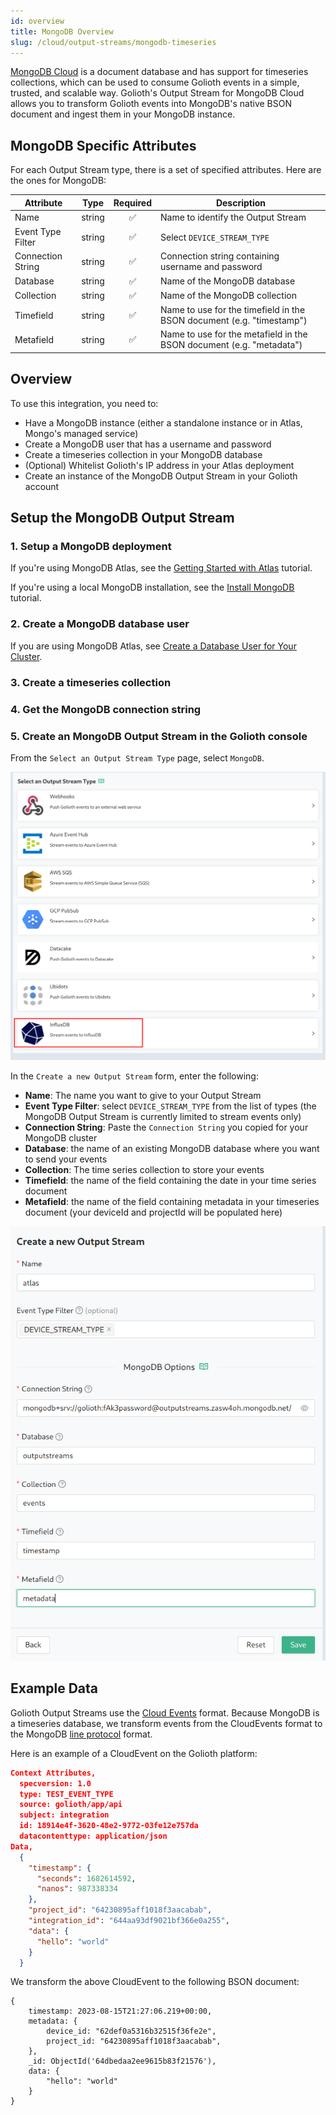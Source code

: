 ```yaml
---
id: overview
title: MongoDB Overview
slug: /cloud/output-streams/mongodb-timeseries
---
```


[MongoDB Cloud](https://www.mongodb.com/) is a document database and has
support for timeseries collections, which can be used to consume Golioth
events in a simple, trusted, and scalable way. Golioth's Output Stream for
MongoDB Cloud allows you to transform Golioth events into MongoDB's native
BSON document and ingest them in your MongoDB instance.

## MongoDB Specific Attributes

For each Output Stream type, there is a set of specified attributes. Here are
the ones for MongoDB:

| Attribute          | Type   | Required | Description |
| ------------------ | ------ |:--------:| ----------- |
| Name | string | ✅        | Name to identify the Output Stream |
| Event Type Filter | string | ✅        | Select `DEVICE_STREAM_TYPE` |
| Connection String| string | ✅        | Connection string containing username and password |
| Database| string | ✅        | Name of the MongoDB database |
| Collection| string | ✅        | Name of the MongoDB collection |
| Timefield| string | ✅        | Name to use for the timefield in the BSON document (e.g. "timestamp")|
| Metafield| string | ✅        | Name to use for the metafield in the BSON document (e.g. "metadata")|

## Overview

To use this integration, you need to:

- Have a MongoDB instance (either a standalone instance or in Atlas, Mongo's managed service)
- Create a MongoDB user that has a username and password
- Create a timeseries collection in your MongoDB database
- (Optional) Whitelist Golioth's IP address in your Atlas deployment
- Create an instance of the MongoDB Output Stream in your Golioth account

## Setup the MongoDB Output Stream

### 1. Setup a MongoDB deployment

If you're using MongoDB Atlas, see the [Getting Started with Atlas](https://www.mongodb.com/docs/atlas/getting-started/) tutorial.

If you're using a local MongoDB installation, see the [Install MongoDB](https://www.mongodb.com/docs/manual/installation/#std-label-tutorial-installation) tutorial.

### 2. Create a MongoDB database user

If you are using MongoDB Atlas, see [Create a Database User for Your Cluster](https://www.mongodb.com/docs/atlas/tutorial/create-mongodb-user-for-cluster/).

### 3. Create a timeseries collection



### 4. Get the MongoDB connection string

### 5. Create an MongoDB Output Stream in the Golioth console

From the `Select an Output Stream Type` page, select `MongoDB`.

![Select MongoDB Output Stream](./assets/select-outputstream.png)

In the `Create a new Output Stream` form, enter the following:

* **Name**: The name you want to give to your Output Stream
* **Event Type Filter**: select `DEVICE_STREAM_TYPE` from the list of types (the
  MongoDB Output Stream is currently limited to stream events only)
* **Connection String**: Paste the `Connection String` you copied for your MongoDB cluster
* **Database**: the name of an existing MongoDB database where you want
  to send your events
* **Collection**: The time series collection to store your events
* **Timefield**: the name of the field containing the date in your time series document
* **Metafield**: the name of the field containing metadata in your timeseries document (your deviceId and projectId will be populated here) 

![Complete create Output Stream form](./assets/create-outputstream-form.png)

## Example Data

Golioth Output Streams use the [Cloud Events](https://cloudevents.io) format.
Because MongoDB is a timeseries database, we transform events from the
CloudEvents format to the MongoDB [line protocol](https://docs.influxdata.com/influxdb/cloud-serverless/reference/syntax/line-protocol/)
format.

Here is an example of a CloudEvent on the Golioth platform:
```json
Context Attributes,
  specversion: 1.0
  type: TEST_EVENT_TYPE
  source: golioth/app/api
  subject: integration
  id: 18914e4f-3620-48e2-9772-03fe12e757da
  datacontenttype: application/json
Data,
  {
    "timestamp": {
      "seconds": 1682614592,
      "nanos": 987338334
    },
    "project_id": "64230895aff1018f3aacabab",
    "integration_id": "644aa93df9021bf366e0a255",
    "data": {
      "hello": "world"
    }
  }
```

We transform the above CloudEvent to the following BSON document:

```
{
    timestamp: 2023-08-15T21:27:06.219+00:00,
    metadata: {
        device_id: "62def0a5316b32515f36fe2e",
        project_id: "64230895aff1018f3aacabab",
    },
    _id: ObjectId('64dbedaa2ee9615b83f21576'),
    data: {
        "hello": "world"
    }
}
```
